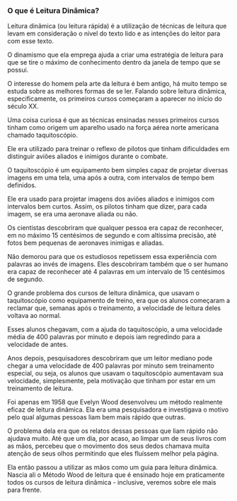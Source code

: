 ### O que é Leitura Dinâmica?

Leitura dinâmica (ou leitura rápida) é a utilização de técnicas de leitura que levam em consideração o nível do texto lido e as intenções do leitor para com esse texto.

O dinamismo que ela emprega ajuda a criar uma estratégia de leitura para que se tire o máximo de conhecimento dentro da janela de tempo que se possui.

O interesse do homem pela arte da leitura é bem antigo, há muito tempo se estuda sobre as melhores formas de se ler. Falando sobre leitura dinâmica, especificamente, os primeiros cursos começaram a aparecer no início do século XX.

Uma coisa curiosa é que as técnicas ensinadas nesses primeiros cursos tinham como origem um aparelho usado na força aérea norte americana chamado taquitoscópio.

Ele era utilizado para treinar o reflexo de pilotos que tinham dificuldades em distinguir aviões aliados e inimigos durante o combate.

O taquitoscópio é um equipamento bem simples capaz de projetar diversas imagens em uma tela, uma após a outra, com intervalos de tempo bem definidos.

Ele era usado para projetar imagens dos aviões aliados e inimigos com intervalos bem curtos. Assim, os pilotos tinham que dizer, para cada imagem, se era uma aeronave aliada ou não.

Os cientistas descobriram que qualquer pessoa era capaz de reconhecer, em no máximo 15 centésimos de segundo e com altíssima precisão, até fotos bem pequenas de aeronaves inimigas e aliadas.

Não demorou para que os estudiosos repetissem essa experiência com palavras ao invés de imagens. Eles descobriram também que o ser humano era capaz de reconhecer até 4 palavras em um intervalo de 15 centésimos de segundo.

O grande problema dos cursos de leitura dinâmica, que usavam o taquitoscópio como equipamento de treino, era que os alunos começaram a reclamar que, semanas após o treinamento, a velocidade de leitura deles voltava ao normal.

Esses alunos chegavam, com a ajuda do taquitoscópio, a uma velocidade média de 400 palavras por minuto e depois iam regredindo para a velocidade de antes.

Anos depois, pesquisadores descobriram que um leitor mediano pode chegar a uma velocidade de 400 palavras por minuto sem treinamento especial, ou seja, os alunos que usavam o taquitoscópio aumentavam sua velocidade, simplesmente, pela motivação que tinham por estar em um treinamento de leitura.

Foi apenas em 1958 que Evelyn Wood desenvolveu um método realmente eficaz de leitura dinâmica. Ela era uma pesquisadora e investigava o motivo pelo qual algumas pessoas liam bem mais rápido que outras. 

O problema dela era que os relatos dessas pessoas que liam rápido não ajudava muito. Até que um dia, por acaso, ao limpar um de seus livros com as mãos, percebeu que o movimento dos seus dedos chamava muita atenção de seus olhos permitindo que eles fluíssem melhor pela página. 

Ela então passou a utilizar as mãos como um guia para leitura dinâmica. Nascia ali o Método Wood de leitura que é ensinado hoje em praticamente todos os cursos de leitura dinâmica - inclusive, veremos sobre ele mais para frente.
